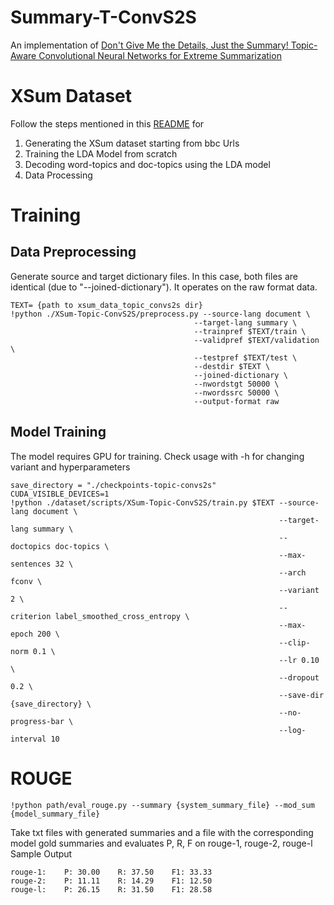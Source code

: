 # Summary-T-ConvS2S

An implementation of [Don't Give Me the Details, Just the Summary! Topic-Aware Convolutional Neural Networks for Extreme Summarization](https://arxiv.org/abs/1808.08745)

# XSum Dataset

Follow the steps mentioned in this [README](https://github.com/ramshankar99/Summary-T-ConvS2S/blob/master/dataset/README.md) for
1. Generating the XSum dataset starting from bbc Urls
2. Training the LDA Model from scratch 
3. Decoding word-topics and doc-topics using the LDA model
4. Data Processing 

# Training 

## Data Preprocessing 
Generate source and target dictionary files. In this case, both files are identical (due to "--joined-dictionary"). It operates on the raw format data.
```
TEXT= {path to xsum_data_topic_convs2s dir}
!python ./XSum-Topic-ConvS2S/preprocess.py --source-lang document \
                                         --target-lang summary \
                                         --trainpref $TEXT/train \
                                         --validpref $TEXT/validation \
                                         --testpref $TEXT/test \
                                         --destdir $TEXT \
                                         --joined-dictionary \
                                         --nwordstgt 50000 \
                                         --nwordssrc 50000 \
                                         --output-format raw
```

## Model Training 

The model requires GPU for training. Check usage with -h for changing variant and hyperparameters
```
save_directory = "./checkpoints-topic-convs2s"
CUDA_VISIBLE_DEVICES=1 
!python ./dataset/scripts/XSum-Topic-ConvS2S/train.py $TEXT --source-lang document \
                                                            --target-lang summary \
                                                            --doctopics doc-topics \
                                                            --max-sentences 32 \
                                                            --arch fconv \
                                                            --variant 2 \
                                                            --criterion label_smoothed_cross_entropy \
                                                            --max-epoch 200 \
                                                            --clip-norm 0.1 \
                                                            --lr 0.10 \
                                                            --dropout 0.2 \
                                                            --save-dir {save_directory} \
                                                            --no-progress-bar \
                                                            --log-interval 10
```


# ROUGE

```
!python path/eval_rouge.py --summary {system_summary_file} --mod_sum {model_summary_file}
```
Take txt files with generated summaries and a file with the corresponding model gold summaries and evaluates P, R, F on rouge-1, rouge-2, rouge-l
Sample Output
```
rouge-1:	P: 30.00	R: 37.50	F1: 33.33
rouge-2:	P: 11.11	R: 14.29	F1: 12.50
rouge-l:	P: 26.15	R: 31.50	F1: 28.58
```
